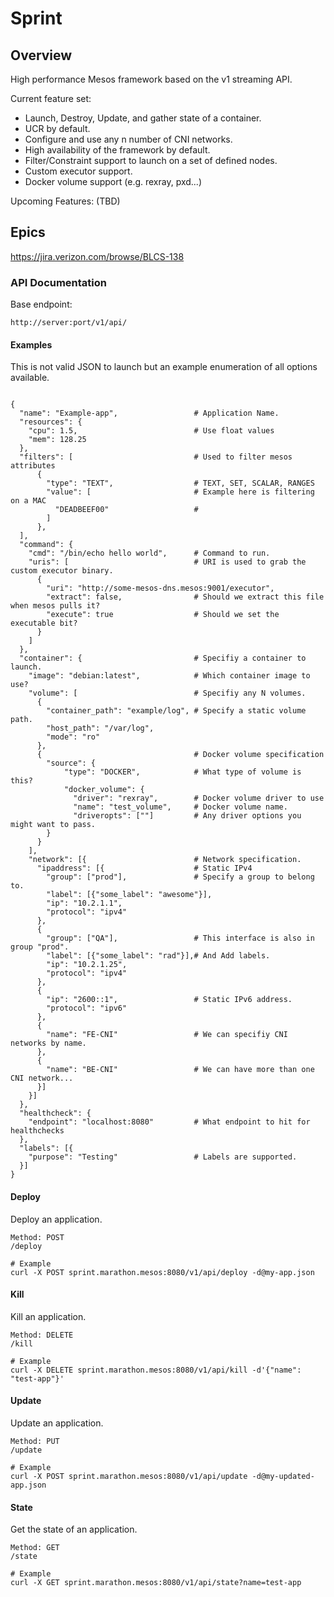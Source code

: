 # Sprint

## Overview

High performance Mesos framework based on the v1 streaming API.

Current feature set:
- Launch, Destroy, Update, and gather state of a container.
- UCR by default.
- Configure and use any n number of CNI networks.
- High availability of the framework by default.
- Filter/Constraint support to launch on a set of defined nodes.
- Custom executor support.
- Docker volume support (e.g. rexray, pxd...)

Upcoming Features:
(TBD)

## Epics
https://jira.verizon.com/browse/BLCS-138

### API Documentation ###
Base endpoint:
<pre><code>http://server:port/v1/api/</code></pre>

#### Examples ####
This is not valid JSON to launch but an example enumeration of all options available.

<pre><code>
{
  "name": "Example-app",                 # Application Name.
  "resources": { 
    "cpu": 1.5,                          # Use float values
    "mem": 128.25
  },
  "filters": [                           # Used to filter mesos attributes
      {
        "type": "TEXT",                  # TEXT, SET, SCALAR, RANGES
        "value": [                       # Example here is filtering on a MAC
          "DEADBEEF00"                   #
        ]
      },
  ],
  "command": {
    "cmd": "/bin/echo hello world",      # Command to run.
    "uris": [                            # URI is used to grab the custom executor binary.
      { 
        "uri": "http://some-mesos-dns.mesos:9001/executor",
        "extract": false,                # Should we extract this file when mesos pulls it?
        "execute": true                  # Should we set the executable bit?
      }
    ]
  },
  "container": {                         # Specifiy a container to launch.
    "image": "debian:latest",            # Which container image to use?
    "volume": [                          # Specifiy any N volumes.
      {
        "container_path": "example/log", # Specify a static volume path.
        "host_path": "/var/log",
        "mode": "ro"
      },
      {                                  # Docker volume specification
        "source": {
            "type": "DOCKER",            # What type of volume is this?
            "docker_volume": { 
              "driver": "rexray",        # Docker volume driver to use
              "name": "test_volume",     # Docker volume name.
              "driveropts": [""]         # Any driver options you might want to pass.
        }
      }
    ],
    "network": [{                        # Network specification.
      "ipaddress": [{                    # Static IPv4
        "group": ["prod"],               # Specify a group to belong to.
        "label": [{"some_label": "awesome"}],
        "ip": "10.2.1.1",
        "protocol": "ipv4"
      },
      {                    
        "group": ["QA"],                 # This interface is also in group "prod".
        "label": [{"some_label": "rad"}],# And Add labels.
        "ip": "10.2.1.25",
        "protocol": "ipv4"
      },
      {
        "ip": "2600::1",                 # Static IPv6 address.
        "protocol": "ipv6"
      },
      {
        "name": "FE-CNI"                 # We can specifiy CNI networks by name.
      },
      {
        "name": "BE-CNI"                 # We can have more than one CNI network...
      }]
    }]
  },
  "healthcheck": {
    "endpoint": "localhost:8080"         # What endpoint to hit for healthchecks
  },
  "labels": [{
    "purpose": "Testing"                 # Labels are supported.
  }]
}
</code></pre>

#### Deploy ####
Deploy an application.
<pre><code>Method: POST
/deploy

# Example
curl -X POST sprint.marathon.mesos:8080/v1/api/deploy -d@my-app.json
</pre></code>

#### Kill ####
Kill an application.
<pre><code>Method: DELETE
/kill

# Example
curl -X DELETE sprint.marathon.mesos:8080/v1/api/kill -d'{"name": "test-app"}'
</pre></code>

#### Update ####
Update an application.
<pre><code>Method: PUT
/update

# Example
curl -X POST sprint.marathon.mesos:8080/v1/api/update -d@my-updated-app.json
</pre></code>

#### State ####
Get the state of an application.
<pre><code>Method: GET
/state

# Example
curl -X GET sprint.marathon.mesos:8080/v1/api/state?name=test-app
</pre></code>